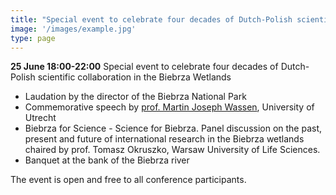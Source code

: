 ```yaml
---
title: "Special event to celebrate four decades of Dutch-Polish scientific collaboration in the Biebrza Wetlands"
image: '/images/example.jpg'
type: page
---
```


**25 June 18:00-22:00** Special event to celebrate four decades of Dutch-Polish scientific collaboration in the Biebrza Wetlands  

* Laudation by the director of the Biebrza National Park
* Commemorative speech by [prof. Martin Joseph Wassen](/speakers#martin-wassen---thank-you-biebrzafilesmartin_wassendocx), University of Utrecht
* Biebrza for Science - Science for Biebrza. Panel discussion on the past, present and future of international research in the Biebrza wetlands chaired by prof. Tomasz Okruszko, Warsaw University of Life Sciences.
* Banquet at the bank of the Biebrza river

The event is open and free to all conference participants.
